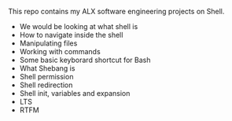 This repo contains my ALX software engineering projects on Shell.

- We would be looking at what shell is
- How to navigate inside the shell
- Manipulating files
- Working with commands
- Some basic keyborard shortcut for Bash
- What Shebang is
- Shell permission
- Shell redirection
- Shell init, variables and expansion
- LTS
- RTFM
